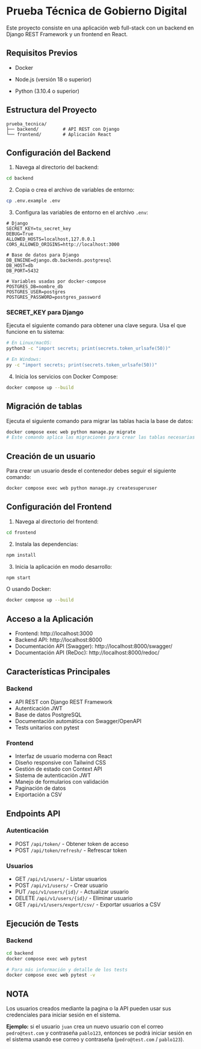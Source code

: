 # Prueba Técnica de Gobierno Digital

Este proyecto consiste en una aplicación web full-stack con un backend en Django REST Framework y un frontend en React.

## Requisitos Previos

- Docker

- Node.js (versión 18 o superior)
- Python (3.10.4 o superior)

## Estructura del Proyecto

```
prueba_tecnica/
├── backend/         # API REST con Django
└── frontend/        # Aplicación React
```

## Configuración del Backend

1. Navega al directorio del backend:
```sh
cd backend
```

2. Copia o crea el archivo de variables de entorno:
```sh
cp .env.example .env
```

3. Configura las variables de entorno en el archivo `.env`:
```
# Django
SECRET_KEY=tu_secret_key
DEBUG=True
ALLOWED_HOSTS=localhost,127.0.0.1
CORS_ALLOWED_ORIGINS=http://localhost:3000

# Base de datos para Django
DB_ENGINE=django.db.backends.postgresql
DB_HOST=db
DB_PORT=5432

# Variables usadas por docker-compose
POSTGRES_DB=nombre_db
POSTGRES_USER=postgres
POSTGRES_PASSWORD=postgres_password

```
### SECRET_KEY para Django

Ejecuta el siguiente comando para obtener una clave segura. Usa el que funcione en tu sistema:

```bash
# En Linux/macOS:
python3 -c "import secrets; print(secrets.token_urlsafe(50))"

# En Windows:
py -c "import secrets; print(secrets.token_urlsafe(50))"
```

4. Inicia los servicios con Docker Compose:
```sh
docker compose up --build
```

## Migración de tablas
Ejecuta el siguiente comando para migrar las tablas hacia la base de datos:

```sh
docker compose exec web python manage.py migrate
# Este comando aplica las migraciones para crear las tablas necesarias en la base de datos
```

## Creación de un usuario
Para crear un usuario desde el contenedor debes seguir el siguiente comando:
```sh
docker compose exec web python manage.py createsuperuser
```

## Configuración del Frontend

1. Navega al directorio del frontend:
```sh
cd frontend
```

2. Instala las dependencias:
```sh
npm install
```

3. Inicia la aplicación en modo desarrollo:
```sh
npm start
```

O usando Docker:
```sh
docker compose up --build
```

## Acceso a la Aplicación

- Frontend: http://localhost:3000
- Backend API: http://localhost:8000
- Documentación API (Swagger): http://localhost:8000/swagger/
- Documentación API (ReDoc): http://localhost:8000/redoc/

## Características Principales

### Backend
- API REST con Django REST Framework
- Autenticación JWT
- Base de datos PostgreSQL
- Documentación automática con Swagger/OpenAPI
- Tests unitarios con pytest

### Frontend
- Interfaz de usuario moderna con React
- Diseño responsive con Tailwind CSS
- Gestión de estado con Context API
- Sistema de autenticación JWT
- Manejo de formularios con validación
- Paginación de datos
- Exportación a CSV

## Endpoints API

### Autenticación
- POST `/api/token/` - Obtener token de acceso
- POST `/api/token/refresh/` - Refrescar token

### Usuarios
- GET `/api/v1/users/` - Listar usuarios
- POST `/api/v1/users/` - Crear usuario
- PUT `/api/v1/users/{id}/` - Actualizar usuario
- DELETE `/api/v1/users/{id}/` - Eliminar usuario
- GET `/api/v1/users/export/csv/` - Exportar usuarios a CSV

## Ejecución de Tests

### Backend
```sh
cd backend
docker compose exec web pytest

# Para más información y detalle de los tests
docker compose exec web pytest -v
```

## NOTA

Los usuarios creados mediante la pagina o la API pueden usar sus credenciales para iniciar sesión en el sistema.

**Ejemplo:** si el usuario `juan` crea un nuevo usuario con el correo `pedro@test.com` y contraseña `pablo123`, entonces se podrá iniciar sesión en el sistema usando ese correo y contraseña (`pedro@test.com` / `pablo123`).

